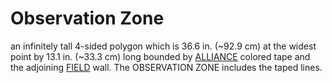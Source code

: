 # Observation Zone

an infinitely tall 4-sided polygon which is 36.6 in. (\~92.9 cm) at the widest
point by 13.1 in. (\~33.3 cm) long bounded by [ALLIANCE](!!) colored tape and
the adjoining [FIELD](!!) wall. The OBSERVATION ZONE includes the taped lines.
